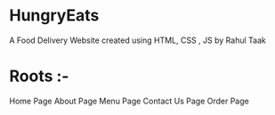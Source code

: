 # HungryEats
A Food Delivery Website created using HTML, CSS , JS by Rahul Taak

# Roots :-
Home Page
About Page
Menu Page
Contact Us Page
Order Page
